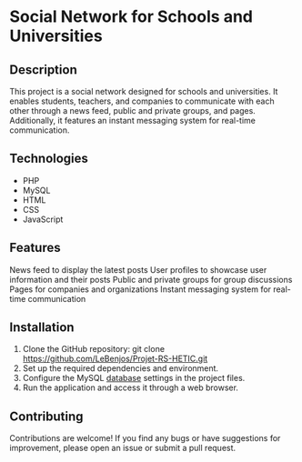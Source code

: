 # Social Network for Schools and Universities

## Description

This project is a social network designed for schools and universities. It enables students, teachers, and companies to communicate with each other through a news feed, public and private groups, and pages. Additionally, it features an instant messaging system for real-time communication.

## Technologies

- PHP
- MySQL
- HTML
- CSS
- JavaScript

## Features

News feed to display the latest posts
User profiles to showcase user information and their posts
Public and private groups for group discussions
Pages for companies and organizations
Instant messaging system for real-time communication

## Installation
1. Clone the GitHub repository: git clone https://github.com/LeBenjos/Projet-RS-HETIC.git
2. Set up the required dependencies and environment.
3. Configure the MySQL [database](source.md) settings in the project files.
4. Run the application and access it through a web browser.

## Contributing
Contributions are welcome! If you find any bugs or have suggestions for improvement, please open an issue or submit a pull request.


